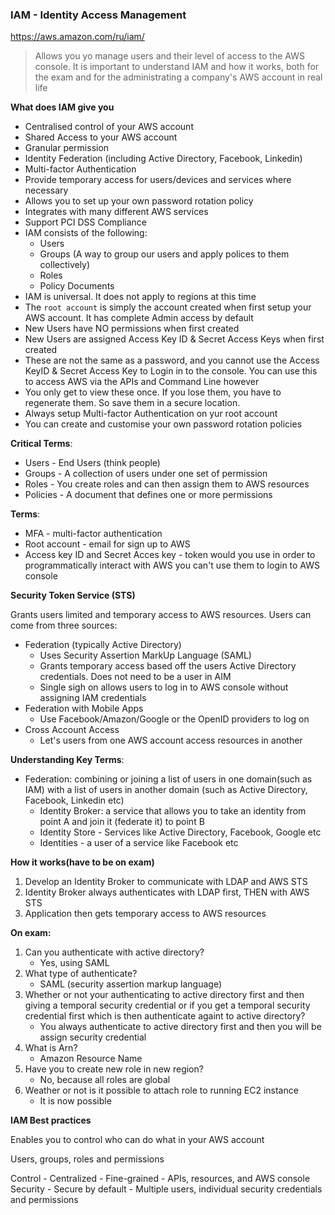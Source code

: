 ### IAM -  Identity Access Management  

https://aws.amazon.com/ru/iam/

> Allows you yo manage users and their level of access to the AWS console. 
> It is important to understand IAM and how it works, both for the exam and for the administrating a company's AWS account in real life

**What does IAM give you**
- Centralised control of your AWS account
- Shared Access to your AWS account
- Granular permission
- Identity Federation (including Active Directory, Facebook, Linkedin) 
- Multi-factor Authentication
- Provide temporary access for users/devices and services where necessary
- Allows you to set up your own password rotation policy
- Integrates with many different AWS services 
- Support PCI DSS Compliance
- IAM consists of the following:
	 - Users
	 - Groups (A way to group our users and apply polices to them collectively) 
	 - Roles
	 - Policy Documents
- IAM is universal. It does not apply to regions at this time 	 
- The `root account` is simply the account created when first setup your AWS account. It has complete Admin access by default
- New Users have NO permissions when first created
- New Users are assigned Access Key ID & Secret Access Keys when first created
- These are not the same as a password, and you cannot use the Access KeyID & Secret Access Key to Login in to the console. You can use this to access AWS via the APIs and Command Line however
- You only get to view these once. If you lose them, you have to regenerate them. So save them in a secure location.
- Always setup Multi-factor Authentication on yur root account
- You can create and customise your own password rotation policies


**Critical Terms**:
- Users - End Users (think people) 
- Groups - A collection of users under one set of permission
- Roles - You create roles and can then assign them to AWS resources
- Policies - A document that defines one or more permissions


**Terms**:
- MFA - multi-factor authentication
- Root account - email for sign up to AWS
- Access key ID and Secret Acces key - token would you use in order to programmatically interact with AWS you can't use them to login to AWS console


**Security Token Service (STS)**

Grants users limited and temporary access to AWS resources. Users can come from three sources:
- Federation (typically Active Directory)
	- Uses Security Assertion MarkUp Language (SAML)
	- Grants temporary access based off the users Active Directory credentials. Does not need to be a user in AIM
	- Single sigh on allows users to log in to AWS console without assigning IAM credentials
- Federation with Mobile Apps
	- Use Facebook/Amazon/Google or the OpenID providers to log on
- Cross Account Access
	- Let's users from one AWS account access resources in another 	


**Understanding Key Terms**:
- Federation: combining or joining a list of users in one domain(such as IAM) with a list of users in another domain (such as Active Directory, Facebook, Linkedin etc)
	- Identity Broker: a service that allows you to take an identity from point A and join it (federate it) to point B
	- Identity Store - Services like Active Directory, Facebook, Google etc
	- Identities - a user of a service like Facebook etc


**How it works(have to be on exam)**
1. Develop an Identity Broker to communicate with LDAP and AWS STS
2. Identity Broker always authenticates with LDAP first, THEN with AWS STS
3. Application then gets temporary access to AWS resources 

		
**On exam:**
1. Can you authenticate with active directory?
	- Yes, using SAML
2. What type of authenticate?
	- SAML (security assertion markup language)
3. Whether or not your authenticating to active directory first and then giving a temporal security credential or if you get a temporal security credential first which is then authenticate againt to active directory?
	- You always authenticate to active directory first and then you will be assign security credential
4. What is Arn?
	- Amazon Resource Name
5. Have you to create new role in new region?
	- No, because all roles are global
6. Weather or not is it possible to attach role	to running EC2 instance
	- It is now possible
	
	

**IAM Best practices**	

Enables you to control who can do what in your AWS account

Users, groups, roles and permissions

Control
	- Centralized
	- Fine-grained - APIs, resources, and AWS console
Security
	- Secure by default
	- Multiple users, individual security credentials and permissions